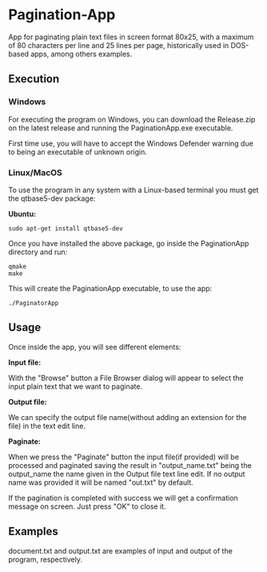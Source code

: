 # Pagination-App

App for paginating plain text files in screen format 80x25, with a maximum of 80 characters per line and 25 lines per page, historically used in DOS-based apps, among others examples.

## Execution

### Windows

For executing the program on Windows, you can download the Release.zip on the latest release and running the PaginationApp.exe executable.

First time use, you will have to accept the Windows Defender warning due to being an executable of unknown origin.

### Linux/MacOS

To use the program in any system with a Linux-based terminal you must get the qtbase5-dev package:

**Ubuntu:**

```
sudo apt-get install qtbase5-dev
```

Once you have installed the above package, go inside the PaginationApp directory and run:

```
qmake
make
```

This will create the PaginationApp executable, to use the app:

```
./PaginatorApp
```

## Usage

Once inside the app, you will see different elements:

**Input file:**

With the "Browse" button a File Browser dialog will appear to select the input plain text that we want to paginate.

**Output file:**

We can specify the output file name(without adding an extension for the file) in the text edit line.

**Paginate:**

When we press the "Paginate" button the input file(if provided) will be processed and paginated saving the result in "output_name.txt" being the output_name the name given in the Output file text line edit. If no output name was provided it will be named "out.txt" by default.

If the pagination is completed with success we will get a confirmation message on screen. Just press "OK" to close it.

## Examples

document.txt and output.txt are examples of input and output of the program, respectively.
